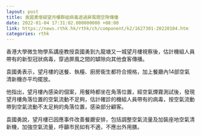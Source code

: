 ```yaml
---
layout: post
title: 袁國勇懷疑望月樓群組病毒透過屏風間空隙傳播
date: 2022-01-04 17:31:02.000000000 +08:00
link: https://news.rthk.hk/rthk/ch/component/k2/1627301-20220104.htm
categories: rthk
---
```


香港大學微生物學系講座教授袁國勇到九龍塘又一城望月樓視察後，估計機組人員帶有的新型冠狀病毒，穿過屏風之間的罅隙向其他食客傳播。

袁國勇表示，望月樓的送餐、執檯、廚房衞生都符合規格，加上餐廳內14部空氣清新機亦平均擺放。

他指出，望月樓內感染的個案，用餐時都坐在角落位置，經空氣煙霧測試後，發現望月樓角落位置的空氣流動不足夠，估計確診的機組人員帶有的病毒，按空氣流動帶到空氣流動不太足夠的角落位置，感染部分顧客。

袁國勇說，望月樓已因應事件改善餐廳安排，包括調整空氣流量及加裝座地空氣清新機，加強空氣流量，呼籲市民如有不適，不應出外用膳。
